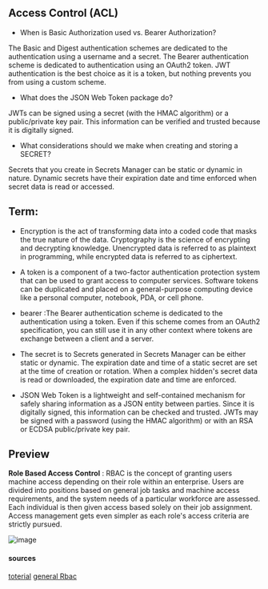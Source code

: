 ##  Access Control (ACL)

- When is Basic Authorization used vs. Bearer Authorization?

The Basic and Digest authentication schemes are dedicated to the authentication using a username and a secret. The Bearer authentication scheme is dedicated to authentication using an OAuth2 token. JWT authentication is the best choice as it is a token, but nothing prevents you from using a custom scheme.

- What does the JSON Web Token package do?

JWTs can be signed using a secret (with the HMAC algorithm) or a public/private key pair. This information can be verified and trusted because it is digitally signed.

- What considerations should we make when creating and storing a SECRET?

Secrets that you create in Secrets Manager can be static or dynamic in nature. Dynamic secrets have their expiration date and time enforced when secret data is read or accessed.

## Term:

- Encryption is the act of transforming data into a coded code that masks the true nature of the data. Cryptography is the science of encrypting and decrypting knowledge. Unencrypted data is referred to as plaintext in programming, while encrypted data is referred to as ciphertext.

- A token is a component of a two-factor authentication protection system that can be used to grant access to computer services. Software tokens can be duplicated and placed on a general-purpose computing device like a personal computer, notebook, PDA, or cell phone.

- bearer :The Bearer authentication scheme is dedicated to the authentication using a token. Even if this scheme comes from an OAuth2 specification, you can still use it in any other context where tokens are exchange between a client and a server.

- The secret is to Secrets generated in Secrets Manager can be either static or dynamic. The expiration date and time of a static secret are set at the time of creation or rotation. When a complex hidden's secret data is read or downloaded, the expiration date and time are enforced.

- JSON Web Token is a lightweight and self-contained mechanism for safely sharing information as a JSON entity between parties. Since it is digitally signed, this information can be checked and trusted. JWTs may be signed with a password (using the HMAC algorithm) or with an RSA or ECDSA public/private key pair.

## Preview

**Role Based Access Control** : RBAC is the concept of granting users machine access depending on their role within an enterprise. Users are divided into positions based on general job tasks and machine access requirements, and the system needs of a particular workforce are assessed. Each individual is then given access based solely on their job assignment. Access management gets even simpler as each role's access criteria are strictly pursued.

![image](https://docs.oracle.com/cd/E65459_01/admin.1112/e65449/content/images/admin/rbac/rbac_overview.png)

#### sources
[toterial](https://www.youtube.com/watch?v=C4NP8Eon3cA)
[general Rbac](https://docs.oracle.com/cd/E65459_01/admin.1112/e65449/content/general_rbac.html)
